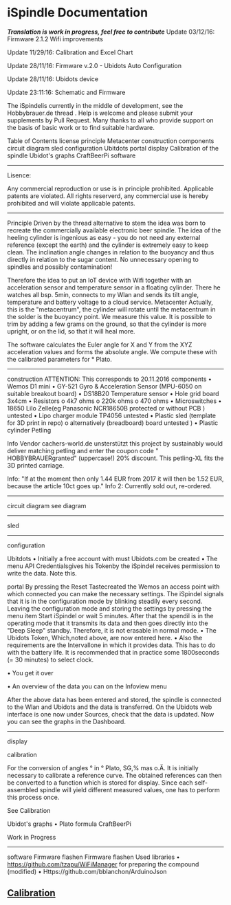 # iSpindle Documentation

***Translation is work in progress, feel free to contribute***
Update 03/12/16: Firmware 2.1.2 Wifi improvements

Update 11/29/16: Calibration and Excel Chart 

Update 28/11/16: Firmware v.2.0 - Ubidots Auto Configuration 

Update 28/11/16: Ubidots device 

Update 23:11:16: Schematic and Firmware

The iSpindelis currently in the middle of development, see the Hobbybrauer.de thread . Help is welcome and please submit your supplements by Pull Request. Many thanks to all who provide support on the basis of basic work or to find suitable hardware.

Table of Contents
	license
	principle
	Metacenter
	construction
	components
	circuit diagram
	sled
	configuration
	Ubitdots
	portal
	display
	Calibration of the spindle
	Ubidot's graphs
	CraftBeerPi
	software
________________________________________
Lisence:

Any commercial reproduction or use is in principle prohibited. Applicable patents are violated.
All rights reserverd, any commercial use is hereby prohibited and will violate applicable patents.
________________________________________

Principle
Driven by the thread alternative to stem the idea was born to recreate the commercially available electronic beer spindle.
The idea of the heeling cylinder is ingenious as easy - you do not need any external reference (except the earth) and the cylinder is extremely easy to keep clean. The inclination angle changes in relation to the buoyancy and thus directly in relation to the sugar content. No unnecessary opening to spindles and possibly contamination!
 
Therefore the idea to put an IoT device with Wifi together with an acceleration sensor and temperature sensor in a floating cylinder. There he watches all bsp. 5min, connects to my Wlan and sends its tilt angle, temperature and battery voltage to a cloud service.
Metacenter
Actually, this is the "metacentrum", the cylinder will rotate until the metacentrum in the solder is the buoyancy point. We measure this value.
It is possible to trim by adding a few grams on the ground, so that the cylinder is more upright, or on the lid, so that it will heal more.

The software calculates the Euler angle for X and Y from the XYZ acceleration values and forms the absolute angle. We compute these with the calibrated parameters for ° Plato.
________________________________________

construction
ATTENTION: This corresponds to 20.11.2016
components
•	Wemos D1 mini
•	GY-521 Gyro & Acceleration Sensor (MPU-6050 on suitable breakout board)
•	DS18B20 Temperature sensor
•	Hole grid board 3x4cm
•	Resistors
o	4k7 ohms
o	220k ohms
o	470 ohms
•	Microswitches
•	18650 LiIo Zelle(eg Panasonic NCR18650B protected or without PCB ) untested
•	Lipo charger module TP4056 untested
•	Plastic sled (template for 3D print in repo)
o	alternatively (breadboard) board untested )
•	Plastic cylinder Petling

Info
Vendor cachers-world.de unsterstützt this project by sustainably would deliver matching petling and enter the coupon code " HOBBYBRAUERgranted" (uppercase!) 20% discount. This petling-XL fits the 3D printed carriage.

Info: "If at the moment then only 1.44 EUR from 2017 it will then be 1.52 EUR, because the article 10ct goes up."
Info 2: Currently sold out, re-ordered.


________________________________________

circuit diagram
see diagram
________________________________________
sled
     
 
________________________________________
configuration

Ubitdots
•	Initially a free account with must Ubidots.com be created
•	The menu API Credentialsgives his Tokenby the iSpindel receives permission to write the data. 
Note this.
 
portal
By pressing the Reset Tastecreated the Wemos an access point with which connected you can make the necessary settings.
The iSpindel signals that it is in the configuration mode by blinking steadily every second. 
Leaving the configuration mode and storing the settings by pressing the menu item Start iSpindel or wait 5 minutes. After that the spendil is in the operating mode that it transmits its data and then goes directly into the "Deep Sleep" standby.  Therefore, it is not erasable in normal mode.
•	The Ubidots Token, Which,noted above, are now entered here.
•	Also the requirements are the Intervallone in which it provides data. This has to do with the battery life. It is recommended that in practice some 1800seconds (= 30 minutes) to select clock.
 
•	You get it over
  
•	An overview of the data you can on the Infoview menu
 
After the above data has been entered and stored, the spindle is connected to the Wlan and Ubidots and the data is transferred. 
On the Ubidots web interface is one now under Sources, check that the data is updated. 
Now you can see the graphs in the Dashboard.
________________________________________
display

calibration

For the conversion of angles ° in ° Plato, SG,% mas o.Ä. It is initially necessary to calibrate a reference curve. The obtained references can then be converted to a function which is stored for display. Since each self-assembled spindle will yield different measured values, one has to perform this process once.

See Calibration

Ubidot's graphs
•	Plato formula
CraftBeerPi

Work in Progress
________________________________________
software
Firmware flashen
Firmware flashen
Used libraries
•	https://github.com/tzapu/WiFiManager for preparing the compound (modified)
•	Https://github.com/bblanchon/ArduinoJson

## [Calibration](Calibration_en.md)
